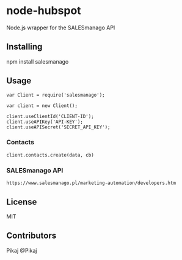 # node-hubspot

Node.js wrapper for the SALESmanago API

## Installing

npm install salesmanago

## Usage

    var Client = require('salesmanago');

    var client = new Client();

    client.useClientId('CLIENT-ID');
    client.useAPIKey('API-KEY');
    client.useAPISecret('SECRET_API_KEY');

### Contacts

    client.contacts.create(data, cb)

### SALESmanago API

    https://www.salesmanago.pl/marketing-automation/developers.htm

## License

MIT

## Contributors

Pikaj @Pikaj
